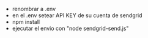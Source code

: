 - renombrar a .env
- en el .env setear API KEY de su cuenta de sendgrid 
- npm install
- ejecutar el envio con "node sendgrid-send.js"
